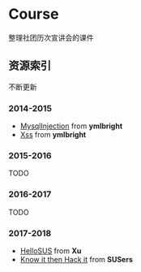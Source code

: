 # Course

整理社团历次宣讲会的课件

## 资源索引

不断更新

### 2014-2015

- [MysqlInjection](https://github.com/susers/Course/tree/master/2014-2015/10-MysqlInjection) from  **ymlbright**
- [Xss](https://github.com/susers/Course/tree/master/2014-2015/11-Xss)  from **ymlbright**

### 2015-2016

TODO

### 2016-2017

TODO

### 2017-2018

- [HelloSUS](https://github.com/susers/Course/tree/master/2017-2018/9-HelloSUS) from **Xu**
- [Know it then Hack it](https://github.com/susers/Course/tree/master/2017-2018/10-Know%20it%20the%20Hack%20it) from **SUSers**